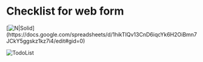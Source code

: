 # Checklist for web form


[![N|Solid](https://i.ibb.co/NKLdW3M/spreadsheets-21737.png")](https://docs.google.com/spreadsheets/d/1hikTIQv13CnD6iqcYk6H2OiBmn7JCkY5ggskz1kz7i4/edit#gid=0)

![TodoList](https://i.ibb.co/5MCPtmw/todolist.jpg)
